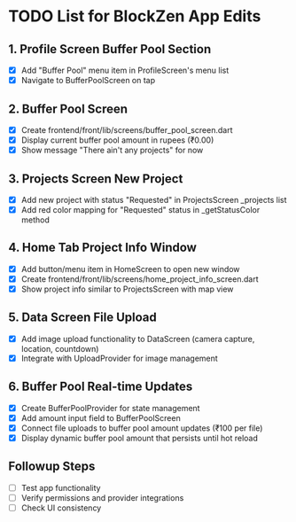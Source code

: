 # TODO List for BlockZen App Edits

## 1. Profile Screen Buffer Pool Section
- [x] Add "Buffer Pool" menu item in ProfileScreen's menu list
- [x] Navigate to BufferPoolScreen on tap

## 2. Buffer Pool Screen
- [x] Create frontend/front/lib/screens/buffer_pool_screen.dart
- [x] Display current buffer pool amount in rupees (₹0.00)
- [x] Show message "There ain't any projects" for now

## 3. Projects Screen New Project
- [x] Add new project with status "Requested" in ProjectsScreen _projects list
- [x] Add red color mapping for "Requested" status in _getStatusColor method

## 4. Home Tab Project Info Window
- [x] Add button/menu item in HomeScreen to open new window
- [x] Create frontend/front/lib/screens/home_project_info_screen.dart
- [x] Show project info similar to ProjectsScreen with map view

## 5. Data Screen File Upload
- [x] Add image upload functionality to DataScreen (camera capture, location, countdown)
- [x] Integrate with UploadProvider for image management

## 6. Buffer Pool Real-time Updates
- [x] Create BufferPoolProvider for state management
- [x] Add amount input field to BufferPoolScreen
- [x] Connect file uploads to buffer pool amount updates (₹100 per file)
- [x] Display dynamic buffer pool amount that persists until hot reload

## Followup Steps
- [ ] Test app functionality
- [ ] Verify permissions and provider integrations
- [ ] Check UI consistency
